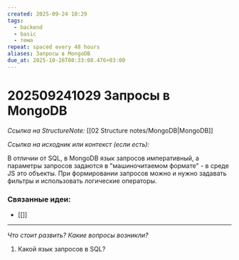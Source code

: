 ```yaml
---
created: 2025-09-24 10:29
tags:
  - backend
  - basic
  - тема
repeat: spaced every 48 hours
aliases: Запросы в MongoDB
due_at: 2025-10-26T08:33:08.476+03:00
---
```

# 202509241029 Запросы в MongoDB

*Ссылка на StructureNote:* [[02 Structure notes/MongoDB|MongoDB]]

*Ссылка на исходник или контекст (если есть):*

В отличии от SQL, в MongoDB язык запросов императивный, а параметры запросов задаются в "машиночитаемом формате" - в среде JS это объекты. При формировании запросов можно и нужно задавать фильтры и использовать логические операторы.

### Связанные идеи:
- [[]]
---

*Что стоит развить? Какие вопросы возникли?*
1) Какой язык запросов в SQL?
